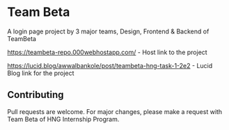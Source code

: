 # Team Beta

A login page project by 3 major teams, Design, Frontend & Backend of TeamBeta

https://teambeta-repo.000webhostapp.com/ - Host link to the project

https://lucid.blog/awwalbankole/post/teambeta-hng-task-1-2e2 - Lucid Blog link for the project


## Contributing
Pull requests are welcome. For major changes, please make a request with Team Beta of HNG Internship Program.
